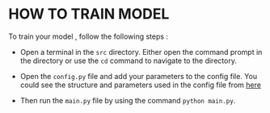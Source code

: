 # HOW TO TRAIN MODEL

To train your model , follow the following steps : 

- Open a terminal in the `src` directory. Either open the command prompt in the directory or use the `cd` command to navigate to the directory.

- Open the `config.py` file and add your parameters to the config file. You could see the structure and parameters used in the config file from [here](http://127.0.0.1:8000/ConfigFile/)  

- Then run the `main.py` file by using the command `python main.py`.